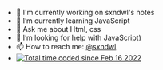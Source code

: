 - 🔭 I'm currently working on sxndwl's notes
- 🌱 I’m currently learning JavaScript
- 💬 Ask me about Html, css
- 🤔 I’m looking for help with JavaScript)
- 📫 How to reach me: <a href="https://t.me/sxndwl">@sxndwl</a><br>
- <a href="https://wakatime.com/@fffd9cd3-b2fd-472e-90de-445d3fc0b8c1"><img src="https://wakatime.com/badge/user/fffd9cd3-b2fd-472e-90de-445d3fc0b8c1.svg" alt="Total time coded since Feb 16 2022" /></a>

